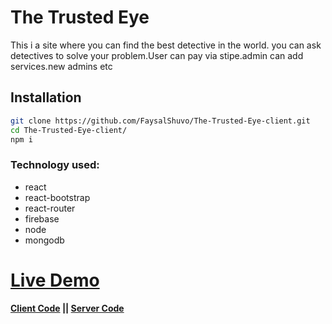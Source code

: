 # The Trusted Eye

This i a site where you can find the best detective in the world. you can ask detectives to solve your problem.User can pay via stipe.admin can add services.new admins etc

## Installation


```bash
git clone https://github.com/FaysalShuvo/The-Trusted-Eye-client.git
cd The-Trusted-Eye-client/
npm i
```

### Technology used: 
+ react
+ react-bootstrap
+ react-router
+ firebase
+ node
+ mongodb


# [Live Demo](https://the-trusted-eye.web.app "The Trusted Eye")
#### [Client Code](https://github.com/FaysalShuvo/The-Trusted-Eye-client) || [Server Code](https://github.com/FaysalShuvo/The-Trusted-Eye-server)
